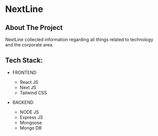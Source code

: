 # NextLine

## About The Project 
   NextLine collected information regarding all things related to technology and the corporate area.

## Tech Stack:
 - FRONTEND 
    - React JS
    - Next JS
    - Tailwind CSS
    
 - BACKEND
    - NODE JS
    - Express JS
    - Mongoose
    - Mongo DB

